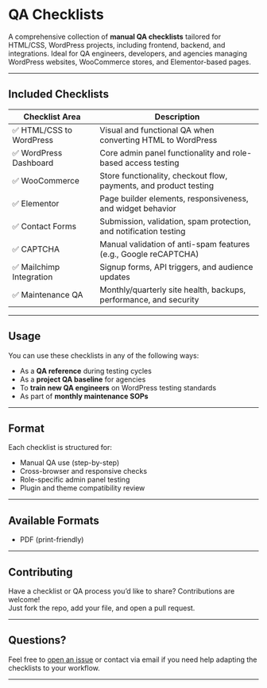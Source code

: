 # QA Checklists

A comprehensive collection of **manual QA checklists** tailored for HTML/CSS, WordPress projects, including frontend, backend, and integrations. Ideal for QA engineers, developers, and agencies managing WordPress websites, WooCommerce stores, and Elementor-based pages.

---

## Included Checklists

| Checklist Area              | Description |
|----------------------------|-------------|
| ✅ HTML/CSS to WordPress    | Visual and functional QA when converting HTML to WordPress |
| ✅ WordPress Dashboard      | Core admin panel functionality and role-based access testing |
| ✅ WooCommerce              | Store functionality, checkout flow, payments, and product testing |
| ✅ Elementor                | Page builder elements, responsiveness, and widget behavior |
| ✅ Contact Forms            | Submission, validation, spam protection, and notification testing |
| ✅ CAPTCHA                  | Manual validation of anti-spam features (e.g., Google reCAPTCHA) |
| ✅ Mailchimp Integration    | Signup forms, API triggers, and audience updates |
| ✅ Maintenance QA           | Monthly/quarterly site health, backups, performance, and security |

---

## Usage

You can use these checklists in any of the following ways:
- As a **QA reference** during testing cycles
- As a **project QA baseline** for agencies
- To **train new QA engineers** on WordPress testing standards
- As part of **monthly maintenance SOPs**

---

## Format

Each checklist is structured for:
- Manual QA use (step-by-step)
- Cross-browser and responsive checks
- Role-specific admin panel testing
- Plugin and theme compatibility review

---

## Available Formats
-  PDF (print-friendly)

---

## Contributing

Have a checklist or QA process you’d like to share? Contributions are welcome!  
Just fork the repo, add your file, and open a pull request.

---

## Questions?

Feel free to [open an issue](https://github.com/AlexKuchkov/Checklists/issues) or contact via email if you need help adapting the checklists to your workflow.

---
